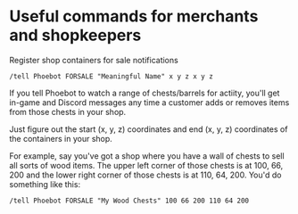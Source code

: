 # Useful commands for merchants and shopkeepers

Register shop containers for sale notifications

```
/tell Phoebot FORSALE "Meaningful Name" x y z x y z
```

If you tell Phoebot to watch a range of chests/barrels for actiity, you'll get
in-game and Discord messages any time a customer adds or removes items from 
those chests in your shop.

Just figure out the start (x, y, z) coordinates and end (x, y, z) coordinates 
of the containers in your shop.

For example, say you've got a shop where you have a wall of chests to sell all
sorts of wood items.  The upper left corner of those chests is at 100, 66, 200
and the lower right corner of those chests is at 110, 64, 200.  You'd do
something like this:

```
/tell Phoebot FORSALE "My Wood Chests" 100 66 200 110 64 200
```
